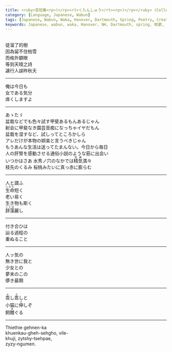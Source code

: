 ```yaml
---
title: <ruby>苦短集<rp>(</rp><rt>くたんしゅう</rt><rp>)</rp></ruby> (Collection, bitter and short nights of loving)
category: [Language, Japanese, Wabun]
tags: [Japanese, Wabun, Waka, Hanover, Dartmouth, Spring, Poetry, Creative Writing]
keywords: Japanese, wabun, waka, Hanover, NH, Dartmouth, spring, 和歌, 春歌, ハノーバー, ダートマス
---
```


<div class="center">
<div class="scrollable-vertical-text" lang="zh-JP">
<p>
<br>
徒溜了的樹<br>
因為留不住柏雪<br>
而格外顕眼<br>
等到天晴之詩<br>
譲行人誤昨秋天
</p>
</div>
</div>

---

<!-- more -->

<div class="center">
<div class="scrollable-vertical-text" lang="ja">
<p>
俺は今日も<br>
女である気分<br>
痒くしますよ
</p>
</div>
</div>

---

<div class="center">
<div class="scrollable-vertical-text" lang="ja">
<p>
あゝたゞ<br>
盆栽などでも色々試す甲斐あるもんあるじゃん<br>
射会に甲斐なき園芸音痴になっちゃイヤだもん<br>
盆栽を湿すなど、試しってところかしら<br>
アレだけが本物の娯楽と言うべきじゃん<br>
もうあんな生活は送ってたまんない。今日から毎日<br>
人の肝腎を感動させる通俗小説のような筋に出会い<br>
いつかはさあ 水秀ノ穴のなかでは<ruby>精気<rp>(</rp><rt>性器</rt><rp>)</rp></ruby>満々<br>
枝先のくるみ 桜桃みたいに真っ赤に膨らむ
</p>
</div>
</div>

---

<div class="center">
<div class="scrollable-vertical-text" lang="ja">
<p>
人と謂ふ<br>
<ruby>生命<rp>(</rp><rt>いのち</rt><rp>)</rp></ruby>短く<br>
老い易く<br>
生き物も斯く<br>
<ruby>辞藻<rp>(</rp><rt>ことば</rt><rp>)</rp></ruby>麗し
</p>
</div>
</div>

---

<div class="center">
<div class="scrollable-vertical-text" lang="ja">
<p>
付き合ひは<br>
辿る過程の<br>
重ぬること
</p>
</div>
</div>

---

<div class="center">
<div class="scrollable-vertical-text" lang="ja">
<p>
人ッ気の<br>
無き世に我と<br>
少女との<br>
夢末のこの<br>
儚き最期
</p>
</div>
</div>

---

<div class="center">
<div class="scrollable-vertical-text" lang="ja">
<p>
<ruby>乖<rp>(</rp><rt>よ</rt><rp>)</rp></ruby>し<ruby>乖<rp>(</rp><rt>よ</rt><rp>)</rp></ruby>しと<br>
小猫に<ruby>伸<rp>(</rp><rt>さ</rt><rp>)</rp></ruby>しぞ<br>
飼<ruby>餵<rp>(</rp><rt>あ</rt><rp>)</rp></ruby>ぐる
</p>
</div>
</div>

---

Thiethie gehnen-ka<br>
khuenkau-gheh-sehgho, vile-<br>
khuji, zytshy-tsehpae,<br>
zyzy-ngumen.
